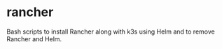 # rancher
Bash scripts to install Rancher along with k3s using Helm and to remove Rancher and Helm.
